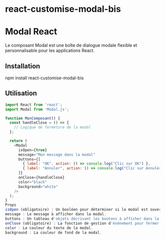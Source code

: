 # react-customise-modal-bis
# Modal React

Le composant Modal est une boîte de dialogue modale flexible et personnalisable pour les applications React.

## Installation

npm install react-customise-modal-bis


## Utilisation

```javascript
import React from 'react';
import Modal from 'Modal.js';

function MonComposant() {
  const handleClose = () => {
    // Logique de fermeture de la modal
  };

  return (
    <Modal
      isOpen={true}
      message="Mon message dans la modal"
      buttons={[
        { label: "OK", action: () => console.log("Clic sur OK") },
        { label: "Annuler", action: () => console.log("Clic sur Annuler") }
      ]}
      onClose={handleClose}
      color="black"
      background="white"
    />
  );
}
Props
isOpen (obligatoire) : Un booléen pour déterminer si la modal est ouverte ou fermée.
message : Le message à afficher dans la modal.
buttons : Un tableau d'objets décrivant les boutons à afficher dans la modal. Chaque objet doit avoir une propriété label pour le texte du bouton et une propriété action pour la fonction à exécuter lors du clic sur le bouton.
onClose (obligatoire) : La fonction de gestion d'événement pour fermer la modal.
color : La couleur du texte de la modal.
background : La couleur de fond de la modal.

